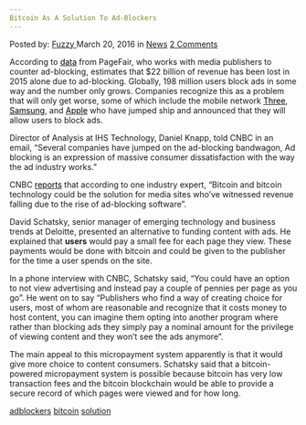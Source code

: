 ```yaml
---
Bitcoin As A Solution To Ad-Blockers
---
```

<article class="post-listing post-13524 post type-post status-publish format-standard hentry category-news tag-adblockers tag-bitcoin tag-solution">
    <div class="post-inner">
        <span>Posted by: <a href="https://www.deepdotweb.com/author/fuzzy/" title="">Fuzzy </a></span>
    <span>March 20, 2016</span>
    <span>in <a href="https://www.deepdotweb.com/category/news/" rel="category tag">News</a></span>
    <span><a href="https://www.deepdotweb.com/2016/03/20/bitcoin-solution-ad-blockers/#comments">2 Comments</a></span>
    </p>
    <div class="clear"></div>
    <div class="entry">
    <p class="Standard">According to <a href="https://blog.pagefair.com/2015/ad-blocking-report/"><span style="color: windowtext; text-decoration: none; text-underline: none;">data</span></a> from PageFair, who works with media publishers to counter ad-blocking, estimates that $22 billion of revenue has been lost in 2015 alone due to ad-blocking. Globally, 198 million users block ads in some way and the number only grows. Companies recognize this as a problem that will only get worse, some of which include the mobile network <a href="http://www.theguardian.com/media/2016/feb/19/mobile-operator-three-ad-blocking"><span style="color: windowtext; text-decoration: none; text-underline: none;">Three</span></a>, <a href="http://www.theverge.com/2016/1/31/10880394/samsung-internet-android-ad-content-blocker-adblock-fast"><span style="color: windowtext; text-decoration: none; text-underline: none;">Samsung</span></a>, and <a href="http://www.theverge.com/2015/6/11/8764437/iphone-adblock-safari-ios-9"><span style="color: windowtext; text-decoration: none; text-underline: none;">Apple</span></a> who have jumped ship and announced that they will allow users to block ads.</p>
    <p class="Standard">Director of Analysis at IHS Technology, Daniel Knapp, told CNBC in an email, “Several companies have jumped on the ad-blocking bandwagon, Ad blocking is an expression of massive consumer dissatisfaction with the way the ad industry works.”</p>
    <p class="Standard">CNBC <a href="http://www.cnbc.com/2016/03/08/bitcoin--a-solution-to-the-ad-blockers.html"><span style="color: windowtext; text-decoration: none; text-underline: none;">reports</span></a> that according to one industry expert, “Bitcoin and bitcoin technology could be the solution for media sites who&#8217;ve witnessed revenue falling due to the rise of ad-blocking software”.</p>
    <p class="Standard">David Schatsky, senior manager of emerging technology and business trends at Deloitte, presented an alternative to funding content with ads. He explained that <b>users</b> would pay a small fee for each page they view. These payments would be done with bitcoin and could be given to the publisher for the time a user spends on the site.</p>
    <p class="Standard">In a phone interview with CNBC, Schatsky said, “You could have an option to not view advertising and instead pay a couple of pennies per page as you go”. He went on to say “Publishers who find a way of creating choice for users, most of whom are reasonable and recognize that it costs money to host content, you can imagine them opting into another program where rather than blocking ads they simply pay a nominal amount for the privilege of viewing content and they won&#8217;t see the ads anymore”.</p>
    <p class="Standard">The main appeal to this micropayment system apparently is that it would give more choice to content consumers. Schatsky said that a bitcoin-powered micropayment system is possible because bitcoin has very low transaction fees and the bitcoin blockchain would be able to provide a secure record of which pages were viewed and for how long.</p>
    </div>
    <a href="https://www.deepdotweb.com/tag/adblockers/" rel="tag">adblockers</a> <a href="https://www.deepdotweb.com/tag/bitcoin/" rel="tag">bitcoin</a> <a href="https://www.deepdotweb.com/tag/solution/" rel="tag">solution</a></span> <span style="display:none" class="updated">2016-03-20</span>
    <div style="display:none" class="vcard author" itemprop="author" itemscope itemtype="http://schema.org/Person"><strong class="fn" itemprop="name"><a href="https://www.deepdotweb.com/author/fuzzy/" title="Posts by Fuzzy" rel="author">Fuzzy</a></strong></div>
    </div>
</article>

